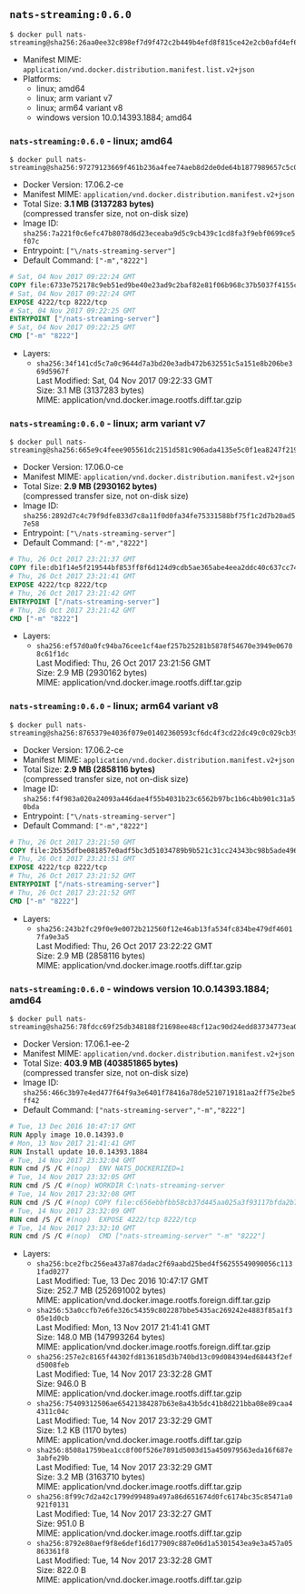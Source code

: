 ## `nats-streaming:0.6.0`

```console
$ docker pull nats-streaming@sha256:26aa0ee32c898ef7d9f472c2b449b4efd8f815ce42e2cb0afd4ef60ec65fa6b6
```

-	Manifest MIME: `application/vnd.docker.distribution.manifest.list.v2+json`
-	Platforms:
	-	linux; amd64
	-	linux; arm variant v7
	-	linux; arm64 variant v8
	-	windows version 10.0.14393.1884; amd64

### `nats-streaming:0.6.0` - linux; amd64

```console
$ docker pull nats-streaming@sha256:97279123669f461b236a4fee74aeb8d2de0de64b1877989657c5c040e77becf3
```

-	Docker Version: 17.06.2-ce
-	Manifest MIME: `application/vnd.docker.distribution.manifest.v2+json`
-	Total Size: **3.1 MB (3137283 bytes)**  
	(compressed transfer size, not on-disk size)
-	Image ID: `sha256:7a221f0c6efc47b8078d6d23eceaba9d5c9cb439c1cd8fa3f9ebf0699ce5f07c`
-	Entrypoint: `["\/nats-streaming-server"]`
-	Default Command: `["-m","8222"]`

```dockerfile
# Sat, 04 Nov 2017 09:22:24 GMT
COPY file:6733e752178c9eb51ed9be40e23ad9c2baf82e81f06b968c37b5037f4155c90a in /nats-streaming-server 
# Sat, 04 Nov 2017 09:22:24 GMT
EXPOSE 4222/tcp 8222/tcp
# Sat, 04 Nov 2017 09:22:25 GMT
ENTRYPOINT ["/nats-streaming-server"]
# Sat, 04 Nov 2017 09:22:25 GMT
CMD ["-m" "8222"]
```

-	Layers:
	-	`sha256:34f141cd5c7a0c9644d7a3bd20e3adb472b632551c5a151e8b206be369d5967f`  
		Last Modified: Sat, 04 Nov 2017 09:22:33 GMT  
		Size: 3.1 MB (3137283 bytes)  
		MIME: application/vnd.docker.image.rootfs.diff.tar.gzip

### `nats-streaming:0.6.0` - linux; arm variant v7

```console
$ docker pull nats-streaming@sha256:665e9c4feee905561dc2151d581c906ada4135e5c0f1ea8247f2192ddfd28f77
```

-	Docker Version: 17.06.0-ce
-	Manifest MIME: `application/vnd.docker.distribution.manifest.v2+json`
-	Total Size: **2.9 MB (2930162 bytes)**  
	(compressed transfer size, not on-disk size)
-	Image ID: `sha256:2892d7c4c79f9dfe833d7c8a11f0d0fa34fe75331588bf75f1c2d7b20ad57e58`
-	Entrypoint: `["\/nats-streaming-server"]`
-	Default Command: `["-m","8222"]`

```dockerfile
# Thu, 26 Oct 2017 23:21:37 GMT
COPY file:db1f14e5f219544bf853ff8f6d124d9cdb5ae365abe4eea2ddc40c637cc744cf in /nats-streaming-server 
# Thu, 26 Oct 2017 23:21:41 GMT
EXPOSE 4222/tcp 8222/tcp
# Thu, 26 Oct 2017 23:21:42 GMT
ENTRYPOINT ["/nats-streaming-server"]
# Thu, 26 Oct 2017 23:21:42 GMT
CMD ["-m" "8222"]
```

-	Layers:
	-	`sha256:ef57d0a0fc94ba76cee1cf4aef257b25281b5878f54670e3949e06708c61f1dc`  
		Last Modified: Thu, 26 Oct 2017 23:21:56 GMT  
		Size: 2.9 MB (2930162 bytes)  
		MIME: application/vnd.docker.image.rootfs.diff.tar.gzip

### `nats-streaming:0.6.0` - linux; arm64 variant v8

```console
$ docker pull nats-streaming@sha256:8765379e4036f079e01402360593cf6dc4f3cd22dc49c0c029cb39319621637b
```

-	Docker Version: 17.06.2-ce
-	Manifest MIME: `application/vnd.docker.distribution.manifest.v2+json`
-	Total Size: **2.9 MB (2858116 bytes)**  
	(compressed transfer size, not on-disk size)
-	Image ID: `sha256:f4f983a020a24093a446dae4f55b4031b23c6562b97bc1b6c4bb901c31a50bda`
-	Entrypoint: `["\/nats-streaming-server"]`
-	Default Command: `["-m","8222"]`

```dockerfile
# Thu, 26 Oct 2017 23:21:50 GMT
COPY file:2b535dfbe081857e0adf5bc3d51034789b9b521c31cc24343bc98b5ade496456 in /nats-streaming-server 
# Thu, 26 Oct 2017 23:21:51 GMT
EXPOSE 4222/tcp 8222/tcp
# Thu, 26 Oct 2017 23:21:52 GMT
ENTRYPOINT ["/nats-streaming-server"]
# Thu, 26 Oct 2017 23:21:52 GMT
CMD ["-m" "8222"]
```

-	Layers:
	-	`sha256:243b2fc29f0e9e0072b212560f12e46ab13fa534fc834be479df46017fa9e3a5`  
		Last Modified: Thu, 26 Oct 2017 23:22:22 GMT  
		Size: 2.9 MB (2858116 bytes)  
		MIME: application/vnd.docker.image.rootfs.diff.tar.gzip

### `nats-streaming:0.6.0` - windows version 10.0.14393.1884; amd64

```console
$ docker pull nats-streaming@sha256:78fdcc69f25db348188f21698ee48cf12ac90d24edd83734773ea09accee134c
```

-	Docker Version: 17.06.1-ee-2
-	Manifest MIME: `application/vnd.docker.distribution.manifest.v2+json`
-	Total Size: **403.9 MB (403851865 bytes)**  
	(compressed transfer size, not on-disk size)
-	Image ID: `sha256:466c3b97e4ed477f64f9a3e6401f78416a78de5210719181aa2ff75e2be5ff42`
-	Default Command: `["nats-streaming-server","-m","8222"]`

```dockerfile
# Tue, 13 Dec 2016 10:47:17 GMT
RUN Apply image 10.0.14393.0
# Mon, 13 Nov 2017 21:41:41 GMT
RUN Install update 10.0.14393.1884
# Tue, 14 Nov 2017 23:32:04 GMT
RUN cmd /S /C #(nop)  ENV NATS_DOCKERIZED=1
# Tue, 14 Nov 2017 23:32:05 GMT
RUN cmd /S /C #(nop) WORKDIR C:\nats-streaming-server
# Tue, 14 Nov 2017 23:32:08 GMT
RUN cmd /S /C #(nop) COPY file:c656ebbfbb58cb37d445aa025a3f93117bfda2b77866533dfe567a67a4a71e01 in nats-streaming-server.exe 
# Tue, 14 Nov 2017 23:32:09 GMT
RUN cmd /S /C #(nop)  EXPOSE 4222/tcp 8222/tcp
# Tue, 14 Nov 2017 23:32:10 GMT
RUN cmd /S /C #(nop)  CMD ["nats-streaming-server" "-m" "8222"]
```

-	Layers:
	-	`sha256:bce2fbc256ea437a87dadac2f69aabd25bed4f56255549090056c1131fad0277`  
		Last Modified: Tue, 13 Dec 2016 10:47:17 GMT  
		Size: 252.7 MB (252691002 bytes)  
		MIME: application/vnd.docker.image.rootfs.foreign.diff.tar.gzip
	-	`sha256:53a0ccfb7e6fe326c54359c802287bbe5435ac269242e4883f85a1f305e1d0cb`  
		Last Modified: Mon, 13 Nov 2017 21:41:41 GMT  
		Size: 148.0 MB (147993264 bytes)  
		MIME: application/vnd.docker.image.rootfs.foreign.diff.tar.gzip
	-	`sha256:257e2c8165f44302fd8136185d3b740bd13c09d084394ed68443f2efd5008feb`  
		Last Modified: Tue, 14 Nov 2017 23:32:28 GMT  
		Size: 946.0 B  
		MIME: application/vnd.docker.image.rootfs.diff.tar.gzip
	-	`sha256:75409312506ae65421384287b63e8a43b5dc41b8d221bba08e89caa44311c04c`  
		Last Modified: Tue, 14 Nov 2017 23:32:29 GMT  
		Size: 1.2 KB (1170 bytes)  
		MIME: application/vnd.docker.image.rootfs.diff.tar.gzip
	-	`sha256:8508a1759bea1cc8f00f526e7891d5003d15a450979563eda16f687e3abfe29b`  
		Last Modified: Tue, 14 Nov 2017 23:32:29 GMT  
		Size: 3.2 MB (3163710 bytes)  
		MIME: application/vnd.docker.image.rootfs.diff.tar.gzip
	-	`sha256:8f99c7d2a42c1799d99489a497a86d651674d0fc6174bc35c85471a0921f0131`  
		Last Modified: Tue, 14 Nov 2017 23:32:27 GMT  
		Size: 951.0 B  
		MIME: application/vnd.docker.image.rootfs.diff.tar.gzip
	-	`sha256:8792e80aef9f8e6def16d177909c887e06d1a5301543ea9e3a457a05863361f8`  
		Last Modified: Tue, 14 Nov 2017 23:32:28 GMT  
		Size: 822.0 B  
		MIME: application/vnd.docker.image.rootfs.diff.tar.gzip
